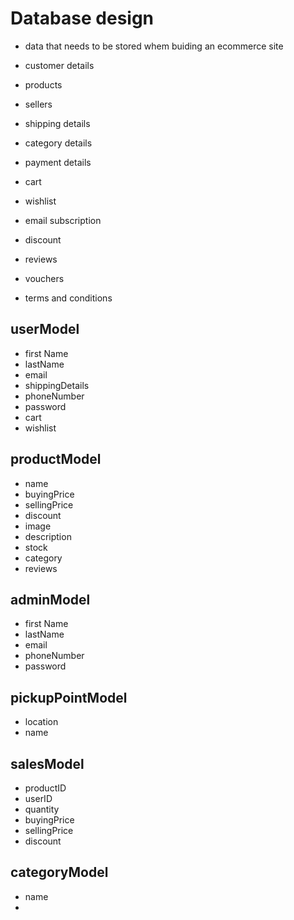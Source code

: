 # Database design
- data that needs to be stored whem buiding an ecommerce site

- customer details
- products
- sellers
- shipping details
- category details
- payment details
- cart 
- wishlist
- email subscription
- discount
- reviews
- vouchers
- terms and conditions

## userModel
- first Name
- lastName
- email
- shippingDetails
- phoneNumber
- password
- cart
- wishlist

## productModel
- name
- buyingPrice
- sellingPrice
- discount
- image
- description
- stock
- category
- reviews

## adminModel
- first Name
- lastName
- email
- phoneNumber
- password

## pickupPointModel
- location
- name

## salesModel
- productID
- userID
- quantity
- buyingPrice
- sellingPrice
- discount

## categoryModel
- name
- 

